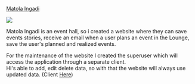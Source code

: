 [Matola Ingadi](https://matolaingadi.com/)

![](header.png)

Matola Ingadi is an event hall, so i created a website where they can save events stories, receive an email when a user plans an event in the Lounge, save the user's planned and realized events.
 
For the maintenance of the website I created the superuser which will access the application through a separate client. <br/>
Hi's able to add, edit delete data, so with that the website will always use updated data. (Client [Here](https://github.com/bboa3/Matola-Ingadi/tree/mobile))
